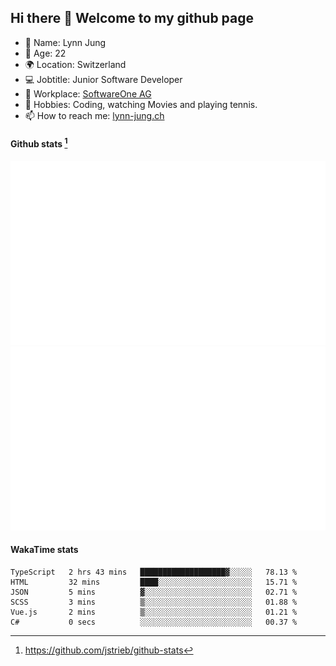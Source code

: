 ## Hi there 👋 Welcome to my github page

- 🧑 Name: Lynn Jung
- 🔞 Age: 22
- 🌍 Location: Switzerland
- 💻 Jobtitle: Junior Software Developer
- 🏢 Workplace: [SoftwareOne AG](https://www.softwareone.com/)
- 🎾 Hobbies: Coding, watching Movies and playing tennis.
- 📫 How to reach me: [lynn-jung.ch](https://lynn-jung.ch/)


#### Github stats [^1]
![](https://github.com/lynn-jung/github-stats/blob/master/generated/overview.svg)  ![](https://github.com/lynn-jung/github-stats/blob/master/generated/languages.svg)


#### WakaTime stats
<!--START_SECTION:waka-->

```text
TypeScript   2 hrs 43 mins   ███████████████████▓░░░░░   78.13 %
HTML         32 mins         ████░░░░░░░░░░░░░░░░░░░░░   15.71 %
JSON         5 mins          ▓░░░░░░░░░░░░░░░░░░░░░░░░   02.71 %
SCSS         3 mins          ▒░░░░░░░░░░░░░░░░░░░░░░░░   01.88 %
Vue.js       2 mins          ▒░░░░░░░░░░░░░░░░░░░░░░░░   01.21 %
C#           0 secs          ░░░░░░░░░░░░░░░░░░░░░░░░░   00.37 %
```

<!--END_SECTION:waka-->

[^1]: https://github.com/jstrieb/github-stats
